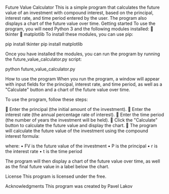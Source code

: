Future Value Calculator
This is a simple program that calculates the future value of an investment with compound interest, based on the principal, interest rate, and time period entered by the user. The program also displays a chart of the future value over time.
Getting started
To use the program, you will need Python 3 and the following modules installed:
	tkinter
	matplotlib
To install these modules, you can use pip:

pip install tkinter 
pip install matplotlib

Once you have installed the modules, you can run the program by running the future_value_calculator.py script:

python future_value_calculator.py

How to use the program
When you run the program, a window will appear with input fields for the principal, interest rate, and time period, as well as a "Calculate" button and a chart of the future value over time.

To use the program, follow these steps:

	Enter the principal (the initial amount of the investment).
	Enter the interest rate (the annual percentage rate of interest).
	Enter the time period (the number of years the investment will be held).
	Click the "Calculate" button to calculate the future value and display the chart.
	The program will calculate the future value of the investment using the compound interest formula:



where:
•	FV is the future value of the investment
•	P is the principal
•	r is the interest rate
•	t is the time period

The program will then display a chart of the future value over time, as well as the final future value in a label below the chart.

License
This program is licensed under the free.

Acknowledgments
This program was created by Pavel Lakov
